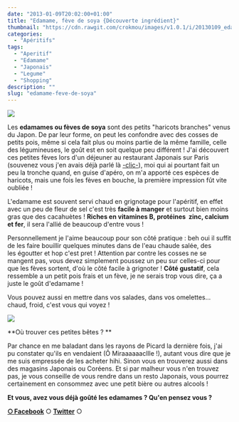```yaml
---
date: "2013-01-09T20:02:00+01:00"
title: "Edamame, fève de soya {Découverte ingrédient}"
thumbnail: "https://cdn.rawgit.com/crokmou/images/v1.0.1/i/20130109_edame_feve_soya_decouverte_ingredient_0077.jpg"
categories:
  - "Apéritifs"
tags:
  - "Aperitif"
  - "Edamame"
  - "Japonais"
  - "Legume"
  - "Shopping"
description: ""
slug: "edamame-feve-de-soya"
---
```


[![](https://cdn.rawgit.com/crokmou/images/v1.0.1/i/20130109_edame_feve_soya_decouverte_ingredient_0077_bann-300x1791-300x179.jpg)](https://cdn.rawgit.com/crokmou/images/v1.0.1/i/20130109_edame_feve_soya_decouverte_ingredient_0077_bann-300x1791.jpg)

Les **edamames ou fèves de soya** sont des petits "haricots branches" venus du Japon. De par leur forme, on peut les confondre avec des cosses de petits pois, même si cela fait plus ou moins partie de la même famille, celle des légumineuses, le goût est en soit quelque peu différent ! J'ai découvert ces petites fèves lors d'un déjeuner au restaurant Japonais sur Paris (souvenez vous j'en avais déjà parlé là [-clic-](https://crokmou.com/2011/11/restaurant-japonais-kintaro-paris.html)), moi qui ai pourtant fait un peu la tronche quand, en guise d'apéro, on m'a apporté ces espèces de haricots, mais une fois les fèves en bouche, la première impression fût vite oubliée !

L'edamame est souvent servi chaud en grignotage pour l'apéritif, en effet avec un peu de fleur de sel c'est très **facile à manger** et surtout bien moins gras que des cacahuètes ! **Riches en vitamines B, protéines  zinc, calcium et fer**, il sera l'allié de beaucoup d'entre vous !

Personnellement je l'aime beaucoup pour son côté pratique : beh oui il suffit de les faire bouillir quelques minutes dans de l'eau chaude salée, des les égoutter et hop c'est pret ! Attention par contre les cosses ne se mangent pas, vous devez simplement poussez un peu sur celles-ci pour que les fèves sortent, d'où le côté facile à grignoter ! **Côté gustatif**, cela ressemble a un petit pois frais et un fève, je ne serais trop vous dire, ça a juste le goût d'edamame !

Vous pouvez aussi en mettre dans vos salades, dans vos omelettes... chaud, froid, c'est vous qui voyez !

[![](http://www.picard.fr/Uploads/Photos/Products/e279884c-9093-4b2a-ab5d-32f52241bdf4.gif)](http://www.picard.fr/Uploads/Photos/Products/e279884c-9093-4b2a-ab5d-32f52241bdf4.gif)

**Où trouver ces petites bêtes ? **

Par chance en me baladant dans les rayons de Picard la dernière fois, j'ai pu constater qu'ils en vendaient (Ô Miraaaaaacllle !), autant vous dire que je me suis empressée de les acheter hihi. Sinon vous en trouverez aussi dans des magasins Japonais ou Coréens. Et si par malheur vous n'en trouvez pas, je vous conseille de vous rendre dans un resto Japonais, vous pourrez certainement en consommez avec une petit bière ou autres alcools !

**Et vous, avez vous déjà goûté les edamames ? Qu'en pensez vous ?**

[**○<span style="font-size: xx-small; margin: 0px; outline: 0px; padding: 0px;"><span style="font-family: Arial, Helvetica, sans-serif; margin: 0px; outline: 0px; padding: 0px;"> </span></span>Facebook**](https://www.facebook.com/pages/CroKMou/148093255259077) ○ [**Twitter**](https://twitter.com/Crokmou) ○